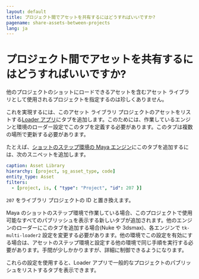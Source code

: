 ```yaml
---
layout: default
title: プロジェクト間でアセットを共有するにはどうすればいいですか?
pagename: share-assets-between-projects
lang: ja
---
```


# プロジェクト間でアセットを共有するにはどうすればいいですか?

他のプロジェクトのショットにロードできるアセットを含むアセット ライブラリとして使用されるプロジェクトを指定するのは珍しくありません。

これを実現するには、このアセット ライブラリ プロジェクトのアセットをリストする[Loader アプリ](https://support.shotgunsoftware.com/hc/ja/articles/219033078)にタブを追加します。このためには、作業しているエンジンと環境のローダー設定でこのタブを定義する必要があります。このタブは複数の場所で更新する必要があります。

たとえば、[ショットのステップ環境の Maya エンジン](https://github.com/shotgunsoftware/tk-config-default2/blob/e09236bf4b91a6dd79ca5b3ef1258d0eb0afd871/env/includes/settings/tk-multi-loader2.yml#L122)にこのタブを追加するには、次のスニペットを追加します。

```yaml
caption: Asset Library
hierarchy: [project, sg_asset_type, code]
entity_type: Asset
filters:
  - [project, is, { "type": "Project", "id": 207 }]
```

`207` をライブラリ プロジェクトの ID と置き換えます。

Maya のショットのステップ環境で作業している場合、このプロジェクトで使用可能なすべてのパブリッシュを表示する新しいタブが追加されます。他のエンジンのローダーにこのタブを追加する場合(Nuke や 3dsmax)、各エンジンで `tk-multi-loader2` 設定を変更する必要があります。他の環境でこの設定を有効にする場合は、アセットのステップ環境と設定する他の環境で同じ手順を実行する必要があります。手間が少しかかりますが、詳細に制御できるようになります。

これらの設定を使用すると、Loader アプリで一般的なプロジェクトのパブリッシュをリストするタブを表示できます。
